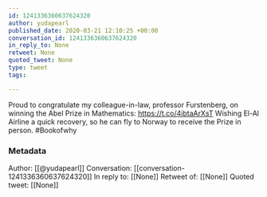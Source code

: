 ```yaml
---
id: 1241336360637624320
author: yudapearl
published_date: 2020-03-21 12:10:25 +00:00
conversation_id: 1241336360637624320
in_reply_to: None
retweet: None
quoted_tweet: None
type: tweet
tags:

---
```


Proud to congratulate my colleague-in-law, professor Furstenberg, on winning the Abel Prize in Mathematics: https://t.co/4ibtaArXsT
Wishing El-Al Airline a quick recovery, so he can fly to Norway to receive the Prize in person. #Bookofwhy

### Metadata

Author: [[@yudapearl]]
Conversation: [[conversation-1241336360637624320]]
In reply to: [[None]]
Retweet of: [[None]]
Quoted tweet: [[None]]
